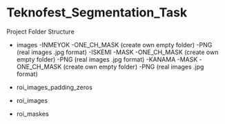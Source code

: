 # Teknofest_Segmentation_Task


Project Folder Structure

- images
  -INMEYOK
    -ONE_CH_MASK (create own empty folder)
    -PNG (real images .jpg format)
  -ISKEMI
    -MASK
    -ONE_CH_MASK (create own empty folder)
    -PNG (real images .jpg format)
  -KANAMA
    -MASK
    -ONE_CH_MASK (create own empty folder)
    -PNG (real images .jpg format)
  
- roi_images_padding_zeros
- roi_images
- roi_maskes
